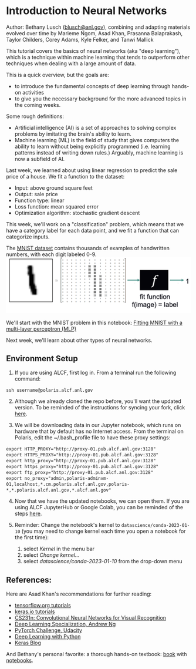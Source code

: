 # Introduction to Neural Networks 

Author: Bethany Lusch (blusch@anl.gov), combining and adapting materials evolved over time by Marieme Ngom, Asad Khan, Prasanna Balaprakash, Taylor Childers, Corey Adams, Kyle Felker, and Tanwi Mallick 

This tutorial covers the basics of neural networks (aka "deep learning"), which is a technique within machine learning that tends to outperform other techniques when dealing with a large amount of data. 

This is a quick overview, but the goals are:
- to introduce the fundamental concepts of deep learning through hands-on activities
- to give you the necessary background for the more advanced topics in the coming weeks.

Some rough definitions:
- Artificial intelligence (AI) is a set of approaches to solving complex problems by imitating the brain's ability to learn. 
- Machine learning (ML) is the field of study that gives computers the ability to learn without being explicitly programmed (i.e. learning patterns instead of writing down rules.) Arguably, machine learning is now a subfield of AI. 

Last week, we learned about using linear regression to predict the sale price of a house. We fit a function to the dataset:
- Input: above ground square feet
- Output: sale price
- Function type: linear 
- Loss function: mean squared error 
- Optimization algorithm: stochastic gradient descent 

This week, we'll work on a "classification" problem, which means that we have a category label for each data point, and we fit a function that can categorize inputs. 

The [MNIST dataset](http://yann.lecun.com/exdb/mnist/) contains thousands of examples of handwritten numbers, with each digit labeled 0-9.
![MNIST Task](images/mnist_task.png)

We'll start with the MNIST problem in this notebook: 
[Fitting MNIST with a multi-layer perceptron (MLP)](01_introduction_mnist.ipynb)

Next week, we'll learn about other types of neural networks. 




## Environment Setup
1. If you are using ALCF, first log in. From a terminal run the following command:
```
ssh username@polaris.alcf.anl.gov
```

2. Although we already cloned the repo before, you'll want the updated version. To be reminded of the instructions for syncing your fork, click [here](https://github.com/argonne-lcf/ai-science-training-series/blob/main/00_introToAlcf/03_githubHomework.md).

3. We will be downloading data in our Jupyter notebook, which runs on hardware that by default has no Internet access. From the terminal on Polaris, edit the ~/.bash_profile file to have these proxy settings:
```
export HTTP_PROXY="http://proxy-01.pub.alcf.anl.gov:3128"
export HTTPS_PROXY="http://proxy-01.pub.alcf.anl.gov:3128"
export http_proxy="http://proxy-01.pub.alcf.anl.gov:3128"
export https_proxy="http://proxy-01.pub.alcf.anl.gov:3128"
export ftp_proxy="http://proxy-01.pub.alcf.anl.gov:3128"
export no_proxy="admin,polaris-adminvm-01,localhost,*.cm.polaris.alcf.anl.gov,polaris-*,*.polaris.alcf.anl.gov,*.alcf.anl.gov"
```

4. Now that we have the updated notebooks, we can open them. If you are using ALCF JupyterHub or Google Colab, you can be reminded of the steps [here](https://github.com/argonne-lcf/ai-science-training-series/blob/main/01_intro_AI_on_Supercomputer/01_linear_regression_sgd.ipynb). 

5. Reminder: Change the notebook's kernel to `datascience/conda-2023-01-10` (you may need to change kernel each time you open a notebook for the first time):

    1. select *Kernel* in the menu bar
    2. select *Change kernel...*
    3. select *datascience/conda-2023-01-10* from the drop-down menu



## __References:__

Here are Asad Khan's recommendations for further reading:

- [tensorflow.org tutorials](https://www.tensorflow.org/tutorials)
- [keras.io tutorials](https://keras.io/examples/)
- [CS231n: Convolutional Neural Networks for Visual Recognition](http://cs231n.stanford.edu/)
- [Deep Learning Specialization, Andrew Ng](https://www.coursera.org/specializations/deep-learning?utm_source=deeplearningai&utm_medium=institutions&utm_campaign=WebsiteCoursesDLSTopButton)
- [PyTorch Challenge, Udacity](https://www.udacity.com/facebook-pytorch-scholarship)
- [Deep Learning with Python](https://www.amazon.com/Deep-Learning-Python-Francois-Chollet/dp/1617294438)
- [Keras Blog](https://blog.keras.io/)


And Bethany's personal favorite: a thorough hands-on textbook: [book](https://www.oreilly.com/library/view/hands-on-machine-learning/9781492032632/) with [notebooks](https://github.com/ageron/handson-ml2).
